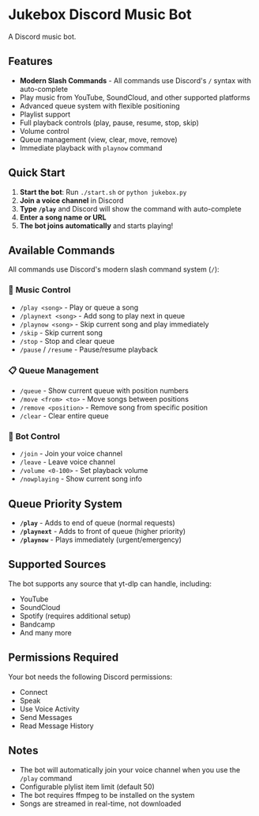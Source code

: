 # Jukebox Discord Music Bot

A Discord music bot.

## Features

- **Modern Slash Commands** - All commands use Discord's `/` syntax with auto-complete
- Play music from YouTube, SoundCloud, and other supported platforms
- Advanced queue system with flexible positioning
- Playlist support
- Full playback controls (play, pause, resume, stop, skip)
- Volume control
- Queue management (view, clear, move, remove)
- Immediate playback with `playnow` command

## Quick Start

1. **Start the bot**: Run `./start.sh` or `python jukebox.py`
2. **Join a voice channel** in Discord
3. **Type `/play`** and Discord will show the command with auto-complete
4. **Enter a song name or URL** 
5. **The bot joins automatically** and starts playing!

## Available Commands

All commands use Discord's modern slash command system (`/`):

### 🎵 **Music Control**
- `/play <song>` - Play or queue a song
- `/playnext <song>` - Add song to play next in queue
- `/playnow <song>` - Skip current song and play immediately
- `/skip` - Skip current song
- `/stop` - Stop and clear queue
- `/pause` / `/resume` - Pause/resume playback

### 📋 **Queue Management**
- `/queue` - Show current queue with position numbers
- `/move <from> <to>` - Move songs between positions
- `/remove <position>` - Remove song from specific position
- `/clear` - Clear entire queue

### 🔧 **Bot Control**
- `/join` - Join your voice channel
- `/leave` - Leave voice channel
- `/volume <0-100>` - Set playback volume
- `/nowplaying` - Show current song info

## Queue Priority System

- **`/play`** - Adds to end of queue (normal requests)
- **`/playnext`** - Adds to front of queue (higher priority)
- **`/playnow`** - Plays immediately (urgent/emergency)

## Supported Sources

The bot supports any source that yt-dlp can handle, including:
- YouTube
- SoundCloud
- Spotify (requires additional setup)
- Bandcamp
- And many more

## Permissions Required

Your bot needs the following Discord permissions:
- Connect
- Speak
- Use Voice Activity
- Send Messages
- Read Message History

## Notes

- The bot will automatically join your voice channel when you use the `/play` command
- Configurable plylist item limit (default 50)
- The bot requires ffmpeg to be installed on the system
- Songs are streamed in real-time, not downloaded
